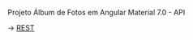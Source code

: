Projeto Álbum de Fotos em Angular Material 7.0 - API

-> <a href="https://github.com/ellyofreitas/blog-fotos-rest">REST</a>
